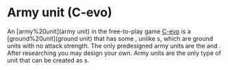 # Army unit (C-evo)

An [army%20unit](army unit) in the free-to-play game [C-evo](C-evo) is a [ground%20unit](ground unit) that has some , unlike s, which are ground units with no attack strength.
The only predesigned army units are the and . After researching you may design your own.
Army units are the only type of unit that can be created as s.